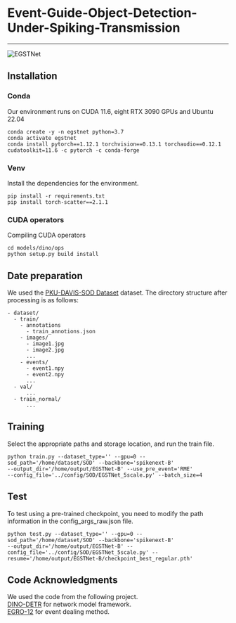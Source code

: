 # Event-Guide-Object-Detection-Under-Spiking-Transmission
***
![EGSTNet](https://github.com/wang1239t/myimg/blob/main/EGSTNet_1.png)
## Installation
### Conda
Our environment runs on CUDA 11.6, eight RTX 3090 GPUs and Ubuntu 22.04
```
conda create -y -n egstnet python=3.7
conda activate egstnet
conda install pytorch==1.12.1 torchvision==0.13.1 torchaudio==0.12.1 cudatoolkit=11.6 -c pytorch -c conda-forge
```
### Venv
Install the dependencies for the environment.
```
pip install -r requirements.txt
pip install torch-scatter==2.1.1
```
### CUDA operators
Compiling CUDA operators
```
cd models/dino/ops
python setup.py build install
```
## Date preparation
We used the [PKU-DAVIS-SOD Dataset](https://openi.pcl.ac.cn/LiDianze/PKU-DAVIS-SOD) dataset.
The directory structure after processing is as follows:
```
- dataset/
  - train/
    - annotations
      - train_annotions.json
    - images/
      - image1.jpg
      - image2.jpg
      ...
    - events/
      - event1.npy
      - event2.npy
      ...
  - val/
      ...
  - train_normal/
      ...
```
## Training
Select the appropriate paths and storage location, and run the train file.
```
python train.py --dataset_type='' --gpu=0 --sod_path='/home/dataset/SOD' --backbone='spikenext-B'
--output_dir='/home/output/EGSTNet-B' --use_pre_event='RME'
--config_file='../config/SOD/EGSTNet_5scale.py' --batch_size=4
```

## Test
To test using a pre-trained checkpoint, you need to modify the path information in the config_args_raw.json file.
```
python test.py --dataset_type='' --gpu=0 --sod_path='/home/dataset/SOD' --backbone='spikenext-B'
--output_dir='/home/output/EGSTNet-B' --config_file='../config/SOD/EGSTNet_5scale.py' --resume='/home/output/EGSTNet-B/checkpoint_best_regular.pth'
```

## Code Acknowledgments
We used the code from the following project. <br>
[DINO-DETR](https://github.com/IDEA-Research/DINO) for network model framework. <br>
[EGRO-12](https://github.com/uzh-rpg/event_representation_study) for event dealing method.
